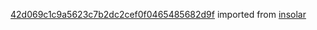 [42d069c1c9a5623c7b2dc2cef0f0465485682d9f](https://github.com/insolar/insolar/commit/42d069c1c9a5623c7b2dc2cef0f0465485682d9f) imported from [insolar](https://github.com/insolar/insolar)
